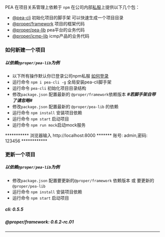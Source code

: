 
PEA 在项目关系管理上依赖于 `npm` 
在公司内部[私服](http://nexus.propersoft.cn:8081/)上提供以下几个包：

-  [@pea-cli](http://nexus.propersoft.cn:8081/repository/npm-internal/pea-cli/-/pea-cli-0.5.0.tgz) 初始化项目的脚手架 可以快速生成一个项目目录
-  [@proper/framework](http://nexus.propersoft.cn:8081/repository/npm-internal/@pea/framework/-/framework-0.4.4.tgz) 项目的框架代码
-  [@proper/pea-lib](http://nexus.propersoft.cn:8081/repository/npm-internal/@proper/pea-lib/-/pea-lib-0.6.0-rc.1.tgz) pea平台的业务代码
-  [@proper/icmp-lib](http://nexus.propersoft.cn:8081/repository/npm-internal/@proper/icmp-lib/-/icmp-lib-0.6.0-beta.1.tgz) icmp产品的业务代码


###  如何新建一个项目
##### 以依赖`@proper/pea-lib`为例
- 以下所有操作默认你已登录公司npm私服 [如何登录](https://github.com/propersoft-cn/proper-enterprise-app#%E4%BD%BF%E7%94%A8)
- 运行命令 `npm i pea-cli -g` 全局安装pea-cli脚手架 
- 运行命令 `pea-cli` 初始化项目目录结构
- 修改`package.json`  配置最新的 `@proper/framework`依赖版本   ***#若脚手架自带了请忽略#***
- 修改`package.json` 配置最新的  `@proper/pea-lib` 的依赖
- 运行命令 `npm install` 安装项目依赖
- 运行命令 `npm start` 启动项目
- 运行命令 `npm run mock`启动mock服务

*********** 浏览器输入 http://localhost:8000 ******* 账号: admin,密码: 123456 ************

### 更新一个项目
##### 以依赖`@proper/pea-lib`为例
- 修改`package.json`  配置要更新的`@proper/framework` 依赖版本 或 要更新的`@proper/pea-lib`
- 运行命令 `npm install` 安装项目依赖
- 运行命令 `npm start` 启动项目



 ##### cli: 0.5.5
 ##### @proper/framework: 0.6.2-rc.01
 ***


